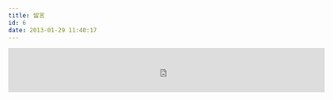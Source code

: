```yaml
---
title: 留言
id: 6
date: 2013-01-29 11:40:17
---
```


<iframe name="alimamaifrm" src="http://www.taobao.com/go/rgn/union/aliyun_ecs.php?size=640x90&amp;pid=mm_16552851_0_0" frameborder="0" marginwidth="0" marginheight="0" scrolling="no" width="640" height="90"></iframe>